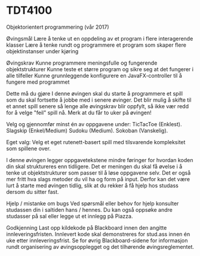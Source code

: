 # TDT4100
Objektorientert programmering (vår 2017)

Øvingsmål
Lære å tenke ut en oppdeling av et program i flere interagerende klasser
Lære å tenke rundt og programmere et program som skaper flere objektinstanser under kjøring

Øvingskrav
Kunne programmere meningsfulle og fungerende objektstrukturer
Kunne teste et større program og sikre seg at det fungerer i alle tilfeller
Kunne grunnleggende konfigurere en JavaFX-controller til å fungere med programmet

Dette må du gjøre
I denne øvingen skal du starte å programmere et spill som du skal fortsette å jobbe med i senere øvinger. Det blir mulig å skifte til et annet spill senere så lenge alle øvingskrav blir oppfylt, så ikke vær redd for å velge "feil" spill nå. Merk at du får to uker på øvingen!

Velg og gjennomfør minst én av oppgavene under:
TicTacToe (Enklest).
Slagskip (Enkel/Medium)
Sudoku (Medium).
Sokoban (Vanskelig). 

Eget valg: Velg et eget rutenett-basert spill med tilsvarende kompleksitet som spillene over.

I denne øvingen legger oppgavetekstene mindre føringer for hvordan koden din skal struktureres enn tidligere. Det er meningen du skal få øvelse i å tenke ut objektstrukturer som passer til å løse oppgavene selv. Det er også mer fritt hva slags metoder du vil ha og form på input. Derfor kan det være lurt å starte med øvingen tidlig, slik at du rekker å få hjelp hos studass dersom du sitter fast.

Hjelp / mistanke om bugs
Ved spørsmål eller behov for hjelp konsulter studassen din i saltiden hans / hennes. Du kan også oppsøke andre studasser på sal eller legge ut et innlegg på Piazza.

Godkjenning
Last opp kildekode på Blackboard innen den angitte innleveringsfristen. Innlevert kode skal demonstreres for stud.ass innen én uke etter innleveringsfrist. Se for øvrig Blackboard-sidene for informasjon rundt organisering av øvingsopplegget og det tilhørende øvingsreglementet.
